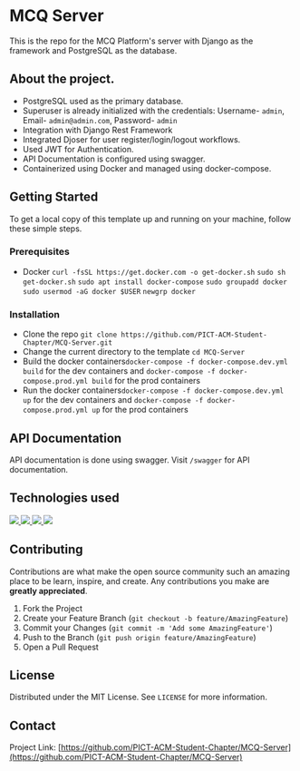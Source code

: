 
# MCQ Server

This is the repo for the MCQ Platform's server with Django as the framework and PostgreSQL as the database.


## About the project.
-   PostgreSQL used as the primary database.
-   Superuser is already initialized with the credentials: Username- `admin`, Email- `admin@admin.com`, Password- `admin`
-   Integration with Django Rest Framework
-   Integrated Djoser for user register/login/logout workflows.
-   Used JWT for Authentication.
-   API Documentation is configured using swagger.
-   Containerized using Docker and managed using docker-compose.

## Getting Started
To get a local copy of this template up and running on your machine, follow these simple steps.
### Prerequisites
- Docker
`curl -fsSL https://get.docker.com -o get-docker.sh`
`sudo sh get-docker.sh`
`sudo apt install docker-compose`
`sudo groupadd docker`
`sudo usermod -aG docker $USER`
`newgrp docker`

### Installation
- Clone the repo `git clone https://github.com/PICT-ACM-Student-Chapter/MCQ-Server.git`
- Change the current directory to the template `cd MCQ-Server`
- Build the docker containers`docker-compose -f docker-compose.dev.yml build` for the dev containers and `docker-compose -f docker-compose.prod.yml build` for the prod containers
- Run the docker containers`docker-compose -f docker-compose.dev.yml up` for the dev containers and `docker-compose -f docker-compose.prod.yml up` for the prod containers

## API Documentation
API documentation is done using swagger. Visit `/swagger` for API documentation.

## Technologies used
<a href="https://www.djangoproject.com/" target="_blank"><img src="https://img.shields.io/badge/Django-092E20?style=for-the-badge&logo=django&logoColor=white"/> </a>
<a href="https://www.django-rest-framework.org/" target="_blank"> <img src="https://img.shields.io/badge/DJANGO-REST-ff1709?style=for-the-badge&logo=django&logoColor=white&color=ff1709&labelColor=gray" /> </a>
<a href="https://www.docker.com/" target="_blank"><img src="https://img.shields.io/badge/Docker-2496ED?style=for-the-badge&logo=docker&logoColor=white"/> </a>
<a href="https://www.postgresql.org" target="_blank"> <img src="https://img.shields.io/badge/PostgreSQL-316192?style=for-the-badge&logo=postgresql&logoColor=white"/></a>



## Contributing
Contributions are what make the open source community such an amazing place to be learn, inspire, and create. Any contributions you make are **greatly appreciated**.

1.  Fork the Project
2.  Create your Feature Branch (`git checkout -b feature/AmazingFeature`)
3.  Commit your Changes (`git commit -m 'Add some AmazingFeature'`)
4.  Push to the Branch (`git push origin feature/AmazingFeature`)
5.  Open a Pull Request

## License
Distributed under the MIT License. See `LICENSE` for more information.

## Contact

Project Link: [https://github.com/PICT-ACM-Student-Chapter/MCQ-Server](https://github.com/PICT-ACM-Student-Chapter/MCQ-Server)

